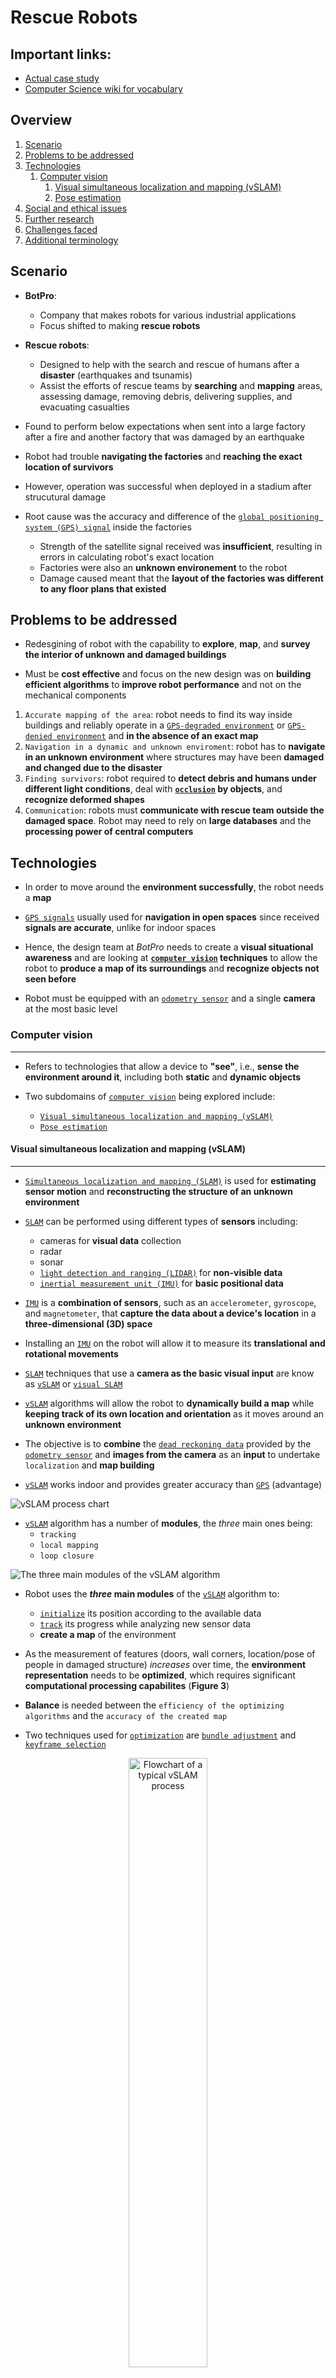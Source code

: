 # Rescue Robots

## Important links:
- [Actual case study](./rescue_robots.pdf)
- [Computer Science wiki for vocabulary](https://computersciencewiki.org/index.php?title=2024_case_study)

## Overview

1. [Scenario](#scenario)
2. [Problems to be addressed](#problems)
3. [Technologies](#tech)
    1. [Computer vision](#cv)
        1. [Visual simultaneous localization and mapping (vSLAM)](#vslam)
        2. [Pose estimation](#pose-estimation)
4. [Social and ethical issues](#issues)
5. [Further research](#research)
6. [Challenges faced](#challenges)
7. [Additional terminology](#terms)

## <a id="scenario"></a> Scenario

- **BotPro**:
    - Company that makes robots for various industrial applications
    - Focus shifted to making **rescue robots**

- **Rescue robots**:
    - Designed to help with the search and rescue of humans after a **disaster** (earthquakes and tsunamis)
    - Assist the efforts of rescue teams by **searching** and **mapping** areas, assessing damage, removing debris, delivering supplies, and evacuating casualties

- Found to perform below expectations when sent into a large factory after a fire and another factory that was damaged by an earthquake

- Robot had trouble **navigating the factories** and **reaching the exact location of survivors**

- However, operation was successful when deployed in a stadium after strucutural damage

- Root cause was the accuracy and difference  of the [`global positioning system (GPS) signal`](#gps) inside the factories
    - Strength of the satellite signal received was **insufficient**, resulting in errors in calculating robot's exact location
    - Factories were also an **unknown environement** to the robot
    - Damage caused meant that the **layout of the factories was different to any floor plans that existed**

## <a id="problems"></a> Problems to be addressed

- Redesgining of robot with the capability to **explore**, **map**, and **survey the interior of unknown and damaged buildings**

- Must be **cost effective** and focus on the new design was on **building efficient algorithms** to **improve robot performance** and not on the mechanical components

1. `Accurate mapping of the area`: robot needs to find its way inside buildings and reliably operate in a [`GPS-degraded environment`](#gps-degraded) or [`GPS-denied environment`](#gps-denied) and **in the absence of an exact map**
2. `Navigation in a dynamic and unknown enviroment`: robot has to **navigate in an unknown environment** where structures may have been **damaged and changed due to the disaster**
3. `Finding survivors`: robot required to **detect debris and humans under different light conditions**, deal with **[`occlusion`](#occlusion) by objects**, and **recognize deformed shapes**
4. `Communication`: robots must **communicate with rescue team outside the damaged space**. Robot may need to rely on **large databases** and the **processing power of central computers**

## <a id="tech"></a> Technologies

- In order to move around the **environment successfully**, the robot needs a **map**

- [`GPS signals`](#gps) usually used for **navigation in open spaces** since received **signals are accurate**, unlike for indoor spaces

- Hence, the design team at *BotPro* needs to create a **visual situational awareness** and are looking at **[`computer vision`](#computer-vision) techniques** to allow the robot to **produce a map of its surroundings** and **recognize objects not seen before**

- Robot must be equipped with an [`odometry sensor`](#odometry-sensor) and a single **camera** at the most basic level

### <a id="cv"></a> Computer vision
---

- Refers to technologies that allow a device to **"see"**, i.e., **sense the environment around it**, including both **static** and **dynamic objects**

- Two subdomains of [`computer vision`](#computer-vision) being explored include:
    - [`Visual simultaneous localization and mapping (vSLAM)`](#vslam)
    - [`Pose estimation`](#pose-estimation)

#### <a id="vslam"></a> Visual simultaneous localization and mapping (vSLAM)
---

- [`Simultaneous localization and mapping (SLAM)`](#slam) is used for **estimating sensor motion** and **reconstructing the structure of an unknown environment**

- [`SLAM`](#slam) can be performed using different types of **sensors** including:
    - cameras for **visual data** collection
    - radar
    - sonar
    - [`light detection and ranging (LIDAR)`](#lidar) for **non-visible data**
    - [`inertial measurement unit (IMU)`](#imu) for **basic positional data**

- [`IMU`](#imu) is a **combination of sensors**, such as an `accelerometer`, `gyroscope`, and `magnetometer`, that **capture the data about a device's location** in a **three-dimensional (3D) space**

- Installing an [`IMU`](#imu) on the robot will allow it to measure its **translational and rotational movements**

- [`SLAM`](#slam) techniques that use a **camera as the basic visual input** are know as [`vSLAM`](#visual-slam) or [`visual SLAM`](#visual-slam)

- [`vSLAM`](#visual-slam) algorithms will allow the robot to **dynamically build a map** while **keeping track of its own location and orientation** as it moves around an **unknown environment**

- The objective is to **combine** the [`dead reckoning data`](#dead-reckoning-data) provided by the [`odometry sensor`](#odometry-sensor) and **images from the camera** as an **input** to undertake `localization` and **map building**

- [`vSLAM`](#visual-slam) works indoor and provides greater accuracy than [`GPS`](#gps) (advantage)

![vSLAM process chart](./img/fig1.png)

- [`vSLAM`](#visual-slam) algorithm has a number of **modules**, the *three* main ones being:
    - `tracking`
    - `local mapping`
    - `loop closure`

![The three main modules of the vSLAM algorithm](./img/fig2.png)

- Robot uses the ***three* main modules** of the [`vSLAM`](#visual-slam) algorithm to:
    - [`initialize`](#initialization) its position according to the available data
    - [`track`](#tracking) its progress while analyzing new sensor data
    - **create a map** of the environment

- As the measurement of features (doors, wall corners, location/pose of people in damaged structure) *increases* over time, the **environment representation** needs to be **optimized**, which requires significant **computational processing capabilites** (**Figure 3**)

- **Balance** is needed between the `efficiency of the optimizing algorithms` and the `accuracy of the created map`

- Two techniques used for [`optimization`](#optimization) are [`bundle adjustment`](#bundle-adjustment) and [`keyframe selection`](#keyframe-selection)

<p style="text-align: center"><img src="./img/fig3.png" width="50%" alt="Flowchart of a typical vSLAM process"></p>

#### <a id="pose-estimation"></a> Pose estimation
---

## <a id="issues"></a> Social and ethical issues

## <a id="research"></a> Further research

## <a id="challenges"></a> Challenges faced

## <a id="terms"></a> Additional terminology

- <a id="bundle-adjustment">`Bundle adjustment`</a>
- <a id="computer-vision">`Computer vision`</a>
- <a id="dead-reckoning-data">`Dead reckoning data`</a>
- <a id="edge-computing">`Edge computing`</a>
- <a id="global-map-optimization">`Global map optimization`</a>
- <a id="gps">`Global positioning system (GPS) signal`</a>
- <a id="gps-degraded">`GPS-degraded environment`</a>
- <a id="gps-denied">`GPS-denied environment`</a>
- <a id="hpe">`Human pose estimation (HPE)`</a>
- <a id="imu">`Inertial measurement unit (IMU)`</a>
- <a id="keyframe-selection">`Keyframe selection`</a>
- <a id="key-points">`Key points/pairs`</a>
- <a id="lidar">`Light detection and ranging (LIDAR)`</a>
- <a id="occlusion">`Object occlusion`</a>
- <a id="odometry-sensor">`Odometry sensor`</a>
- <a id="optimization">`Optimization`</a>
- <a id="relocalization">`Relocalization`</a>
- <a id="rpe">`Rigid pose estimation (RPE)`</a>
- <a id="robot-drift">`Robot drift`</a>
- <a id="slam">`Simultaneous localization and mapping (SLAM)`</a>
- <a id="sensor-fusion-model">`Sensor fusion model`</a>
- <a id="visual-slam">`Visual simultaneous localization and mapping (vSLAM) modules`:</a>
    - <a id="initialization">`Initialization`</a>
    - <a id="local-mapping">`Local mapping`</a>
    - <a id="loop-closure">`Loop closure`</a>
    - <a id="relocalization">`Relocalization`</a>
    - <a id="tracking">`Tracking`</a>


